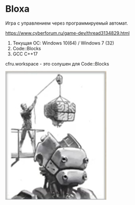 # Bloxa
 Игра c управлением через программируемый автомат.

 https://www.cyberforum.ru/game-dev/thread3134829.html
 
 1. Текущая ОС: Windows 10(64) / Windows 7 (32)
 2. Code::Blocks
 3. GCC C++17
 
 cfru.workspace - это солушен для Code::Blocks
 
  ![Screenshot in game 1](Bloxa/screenshorts/banner.jpg)
